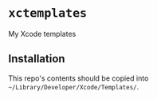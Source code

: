 # `xctemplates`

My Xcode templates

## Installation

This repo's contents should be copied into
`~/Library/Developer/Xcode/Templates/`.
